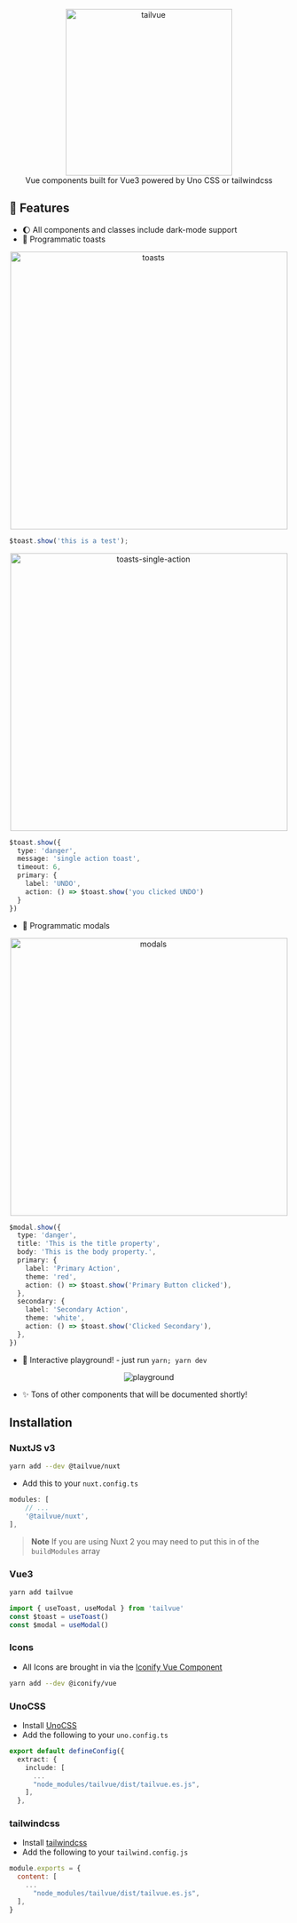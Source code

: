 <p align="center">
  <img src="https://raw.githubusercontent.com/fumeapp/tailvue/main/media/logo.png" width="300" alt="tailvue">
  <br />
  Vue components built for Vue3 powered by Uno CSS or tailwindcss
</p>

## 🚀 Features
- 🌔 All components and classes include dark-mode support
- 🔌 Programmatic toasts
<p align="center">
  <img src="https://raw.githubusercontent.com/fumeapp/tailvue/main/media/toast-demo.gif" width="500" alt="toasts">
</p>

```ts
$toast.show('this is a test');
```

<p align="center">
  <img src="https://raw.githubusercontent.com/fumeapp/tailvue/main/media/toast-singleaction.gif" width="500" alt="toasts-single-action">
</p>

```ts
$toast.show({
  type: 'danger',
  message: 'single action toast',
  timeout: 6,
  primary: {
    label: 'UNDO',
    action: () => $toast.show('you clicked UNDO')
  }
})
```

- 🔌 Programmatic modals
<p align="center">
  <img src="https://raw.githubusercontent.com/fumeapp/tailvue/main/media/modal-demo.gif" width="500" alt="modals">
</p>

```ts
$modal.show({
  type: 'danger',
  title: 'This is the title property',
  body: 'This is the body property.',
  primary: {
    label: 'Primary Action',
    theme: 'red',
    action: () => $toast.show('Primary Button clicked'),
  },
  secondary: {
    label: 'Secondary Action',
    theme: 'white',
    action: () => $toast.show('Clicked Secondary'),
  },
})
```

- 🎪 Interactive playground! - just run `yarn; yarn dev`
<p align="center">
  <img src="https://raw.githubusercontent.com/fumeapp/tailvue/main/media/playground.png" alt="playground">
</p>

- ✨ Tons of other components that will be documented shortly!


## Installation

### NuxtJS v3
```bash
yarn add --dev @tailvue/nuxt
```

* Add this to your `nuxt.config.ts`
```ts
modules: [
    // ...
    '@tailvue/nuxt',
],
```

> **Note**
> If you are using Nuxt 2 you may need to put this in of the `buildModules` array

### Vue3
```bash
yarn add tailvue
```

```ts
import { useToast, useModal } from 'tailvue'
const $toast = useToast()
const $modal = useModal()
```

### Icons
* All Icons are brought in via the [Iconify Vue Component](https://docs.iconify.design/icon-components/vue/)
```bash
yarn add --dev @iconify/vue
```

### UnoCSS
* Install [UnoCSS](https://unocss.dev/)
* Add the following to your `uno.config.ts`
```ts
export default defineConfig({
  extract: {
    include: [
      ...
      "node_modules/tailvue/dist/tailvue.es.js",
    ],
  },
```

### tailwindcss
* Install [tailwindcss](https://tailwindcss.com/)
* Add the following to your `tailwind.config.js`
```js
module.exports = {
  content: [
    ...
      "node_modules/tailvue/dist/tailvue.es.js",
  ],
}
```
